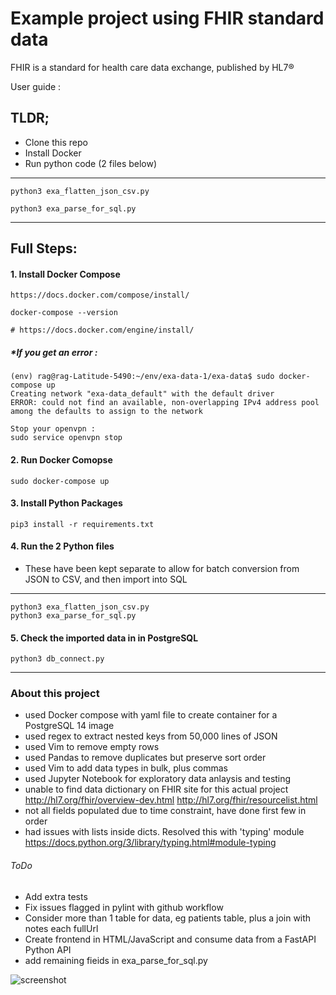 # Example project using FHIR standard data
FHIR is a standard for health care data exchange, published by HL7®

User guide : 

## TLDR;

- Clone this repo
- Install Docker
- Run python code (2 files below)
---
    python3 exa_flatten_json_csv.py
    
    python3 exa_parse_for_sql.py
---

## Full Steps:
#### 1. Install Docker Compose

    https://docs.docker.com/compose/install/
    
    docker-compose --version
    
    # https://docs.docker.com/engine/install/
    
##### *If you get an error :
    
    (env) rag@rag-Latitude-5490:~/env/exa-data-1/exa-data$ sudo docker-compose up
    Creating network "exa-data_default" with the default driver
    ERROR: could not find an available, non-overlapping IPv4 address pool among the defaults to assign to the network
    
    Stop your openvpn :
    sudo service openvpn stop
    
#### 2. Run Docker Comopse
 
    sudo docker-compose up
    
#### 3. Install Python Packages

    pip3 install -r requirements.txt
    
#### 4. Run the 2 Python files

- These have been kept separate to allow for batch conversion from JSON to CSV, and then import into SQL
---
    python3 exa_flatten_json_csv.py
    python3 exa_parse_for_sql.py
  
#### 5. Check the imported data in in PostgreSQL 
    python3 db_connect.py
    
---

### About this project

- used Docker compose with yaml file to create container for a PostgreSQL 14 image
- used regex to extract nested keys from 50,000 lines of JSON
- used Vim to remove empty rows
- used Pandas to remove duplicates but preserve sort order
- used Vim to add data types in bulk, plus commas
- used Jupyter Notebook for exploratory data anlaysis and testing
- unable to find data dictionary on FHIR site for this actual project http://hl7.org/fhir/overview-dev.html http://hl7.org/fhir/resourcelist.html
- not all fields populated due to time constraint, have done first few in order
- had issues with lists inside dicts. Resolved this with 'typing' module https://docs.python.org/3/library/typing.html#module-typing

###### ToDo
- Add extra tests
- Fix issues flagged in pylint with github workflow
- Consider more than 1 table for data, eg patients table, plus a join with notes each fullUrl
- Create frontend in HTML/JavaScript and consume data from a FastAPI Python API
- add remaining fieids in exa_parse_for_sql.py

![screenshot](https://github.com/RGGH/exa-data/blob/main/notes/exadata.gif)
  

   
    
   
    
    

